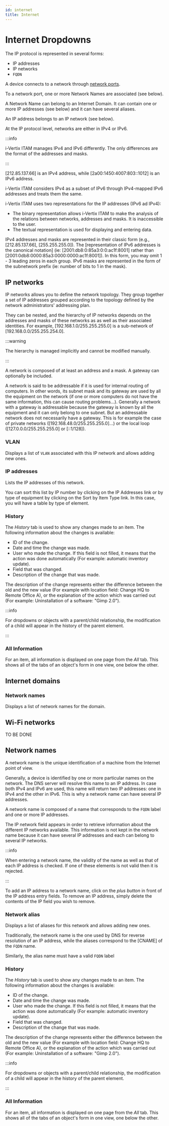 ```yaml
---
id: internet
title: Internet
---
```


# Internet Dropdowns

The IP protocol is represented in several forms:

- IP addresses
- IP networks
- `FQDN`

A device connects to a network through
[network ports](/asset-management/modules/assets/tabs/network-ports).

To a network port, one or more Network Names are associated (see below).

A Network Name can belong to an Internet Domain. It can contain one or
more IP addresses (see below) and it can have several aliases.

An IP address belongs to an IP network (see below).

At the IP protocol level, networks are either in IPv4 or IPv6.

:::info

i-Vertix ITAM manages IPv4 and IPv6 differently. The only differences are the
format of the addresses and masks.

:::

[212.85.137.66] is an IPv4 address, while
[2a00:1450:4007:803::1012] is an IPv6 address.

i-Vertix ITAM considers IPv4 as a subset of IPv6 through IPv4-mapped IPv6
addresses and treats them the same.

i-Vertix ITAM uses two representations for the IP addresses (IPv6 ad IPv4):

- The binary representation allows i-Vertix ITAM to make the analysis of the
  relations between networks, addresses and masks. It is inaccessible to
  the user.
- The textual representation is used for displaying and entering data.

IPv4 addresses and masks are represented in their classic form (e.g.,
[212.85.137.66], [255.255.255.0]). The
[representation of IPv6 addresses is the canonical notation]
(ie: [2001:db8:0:85a3:0:0:ac1f:8001] rather than
[2001:0db8:0000:85a3:0000:0000:ac1f:8001]). In this form,
you may omit 1 - 3 leading zeros in each group. IPv6 masks are
represented in the form of the subnetwork prefix (ie: number of bits to
1 in the mask).

## IP networks

IP networks allows you to define the network topology. They group
together a set of IP addresses grouped according to the topology defined
by the network administrators' addressing plan.

They can be nested, and the hierarchy of IP networks depends on the
addresses and masks of these networks as as well as their associated
identities. For example, [192.168.1.0/255.255.255.0] is a
sub-network of [192.168.0.0/255.255.254.0].

:::warning

The hierarchy is managed implicitly and cannot be modified manually.

:::

A network is composed of at least an address and a mask. A gateway can
optionally be included.

A network is said to be addressable if it is used for internal routing
of computers. In other words, its subnet mask and its gateway are used
by all the equipment on the network (if one or more computers do not
have the same information, this can cause routing problems...).
Generally a network with a gateway is addressable because the gateway is
known by all the equipment and it can only belong to one subnet. But an
addressable network does not necessarily have a gateway. This is for
example the case of private networks
([192.168.48.0/255.255.255.0]...) or the local loop
([127.0.0.0/255.255.255.0] or [::1/128]).

### VLAN

Displays a list of `VLAN` associated with
this IP network and allows adding new ones.

### IP addresses

Lists the IP addresses of this network.

You can sort this list by IP number by clicking on the IP Addresses link
or by type of equipment by clicking on the Sort by Item Type link. In
this case, you will have a table by type of element.

### History

The *History* tab is used to show any changes made to an item. The
following information about the changes is available:

- ID of the change.
- Date and time the change was made.
- User who made the change. If this field is not filled, it means that
  the action was done automatically (For example: automatic inventory
  update).
- Field that was changed.
- Description of the change that was made.

The description of the change represents either the difference between
the old and the new value (For example with location field: Change HQ to
Remote Office A), or the explanation of the action which was carried out
(For example: Uninstallation of a software: "Gimp 2.0").

:::info

For dropdowns or objects with a parent/child relationship, the
modification of a child will appear in the history of the parent
element.

:::

### All Information

For an item, all information is displayed on one page from the *All*
tab. This shows all of the tabs of an object's form in one view, one
below the other.

## Internet domains

### Network names

Displays a list of network names for the domain.

## Wi-Fi networks

TO BE DONE

## Network names

A network name is the unique identification of a machine from the
Internet point of view.

Generally, a device is identified by one or more particular names on the
network. The DNS server will resolve this name to an IP address. In case
both IPv4 and IPv6 are used, this name will return two IP addresses: one
in IPv4 and the other in IPv6. This is why a network name can have
several IP addresses.

A network name is composed of a name that corresponds to the
`FQDN` label and one or more IP
addresses.

The IP network field appears in order to retrieve information about the
different IP networks available. This information is not kept in the
network name because it can have several IP addresses and each can
belong to several IP networks.

:::info

When entering a network name, the validity of the name as well as that
of each IP address is checked. If one of these elements is not valid
then it is rejected.

:::

To add an IP address to a network name, click on the *plus button* in
front of the IP address entry fields. To remove an IP address, simply
delete the contents of the IP field you wish to remove.

### Network alias

Displays a list of aliases for this network and allows adding new ones.

Traditionally, the network name is the one used by DNS for reverse
resolution of an IP address, while the aliases correspond to the
[CNAME] of the `FQDN` name.

Similarly, the alias name must have a valid `FQDN` label

### History

The *History* tab is used to show any changes made to an item. The
following information about the changes is available:

- ID of the change.
- Date and time the change was made.
- User who made the change. If this field is not filled, it means that
  the action was done automatically (For example: automatic inventory
  update).
- Field that was changed.
- Description of the change that was made.

The description of the change represents either the difference between
the old and the new value (For example with location field: Change HQ to
Remote Office A), or the explanation of the action which was carried out
(For example: Uninstallation of a software: "Gimp 2.0").

:::info

For dropdowns or objects with a parent/child relationship, the
modification of a child will appear in the history of the parent
element.

:::

### All Information

For an item, all information is displayed on one page from the *All*
tab. This shows all of the tabs of an object's form in one view, one
below the other.
